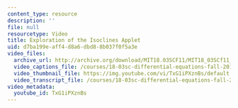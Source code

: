 ```yaml
---
content_type: resource
description: ''
file: null
resourcetype: Video
title: Exploration of the Isoclines Applet
uid: d7ba199e-aff4-d8a6-dbd8-8b037f0f5a3e
video_files:
  archive_url: http://archive.org/download/MIT18.03SCF11/MIT18_03SCf11_app2.mp4
  video_captions_file: /courses/18-03sc-differential-equations-fall-2011/177dee440e955156b028e92375926d63_TxG1iPXznBs.vtt
  video_thumbnail_file: https://img.youtube.com/vi/TxG1iPXznBs/default.jpg
  video_transcript_file: /courses/18-03sc-differential-equations-fall-2011/e1813a843062514451e5efa4159de93c_TxG1iPXznBs.pdf
video_metadata:
  youtube_id: TxG1iPXznBs
---
```

